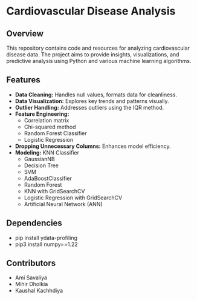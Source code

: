 # Cardiovascular Disease Analysis

## Overview
This repository contains code and resources for analyzing cardiovascular disease data. The project aims to provide insights, visualizations, and predictive analysis using Python and various machine learning algorithms.

## Features
- **Data Cleaning:** Handles null values, formats data for cleanliness.
- **Data Visualization:** Explores key trends and patterns visually.
- **Outlier Handling:** Addresses outliers using the IQR method.
- **Feature Engineering:**
  - Correlation matrix
  - Chi-squared method
  - Random Forest Classifier
  - Logistic Regression
- **Dropping Unnecessary Columns:** Enhances model efficiency.
- **Modeling:**
KNN Classifier
  - GaussianNB
  - Decision Tree
  - SVM
  - AdaBoostClassifier
  - Random Forest
  - KNN with GridSearchCV
  - Logistic Regression with GridSearchCV
  - Artificial Neural Network (ANN)

 
## Dependencies
- pip install ydata-profiling
- pip3 install numpy==1.22

## Contributors
- Ami Savaliya
- Mihir Dholkia
- Kaushal Kachhdiya

